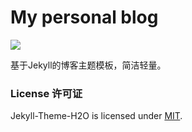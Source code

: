 # My personal blog

[![](https://img.shields.io/badge/visit-@tingsven.com-blue.svg)](https://tingsven.com)

基于Jekyll的博客主题模板，简洁轻量。

### License 许可证

Jekyll-Theme-H2O is licensed under [MIT](https://github.com/kaeyleo/jekyll-theme-H2O/blob/master/LICENSE).
